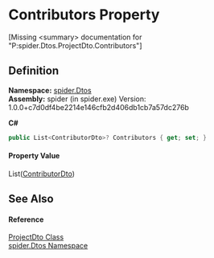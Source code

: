 # Contributors Property


\[Missing &lt;summary&gt; documentation for "P:spider.Dtos.ProjectDto.Contributors"\]



## Definition
**Namespace:** <a href="19de7109-d83e-67fe-ebfb-758ac19743f4">spider.Dtos</a>  
**Assembly:** spider (in spider.exe) Version: 1.0.0+c7d0df4be2214e146cfb2d406db1cb7a57dc276b

**C#**
``` C#
public List<ContributorDto>? Contributors { get; set; }
```



#### Property Value
List(<a href="ab468317-fcd5-aacc-a639-7b5dc9551899">ContributorDto</a>)

## See Also


#### Reference
<a href="7153ffa9-75d9-d756-b8b0-dace1841bf5b">ProjectDto Class</a>  
<a href="19de7109-d83e-67fe-ebfb-758ac19743f4">spider.Dtos Namespace</a>  
